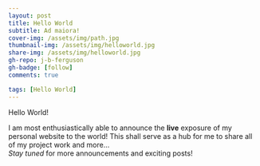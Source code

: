 ```yaml
---
layout: post
title: Hello World
subtitle: Ad maiora!
cover-img: /assets/img/path.jpg
thumbnail-img: /assets/img/helloworld.jpg
share-img: /assets/img/helloworld.jpg
gh-repo: j-b-ferguson
gh-badge: [follow]
comments: true

tags: [Hello World]
---
```


Hello World!

I am most enthusiastically able to announce the **live** exposure of my personal website to the world! This shall serve as a hub for me to share all of my project work and more...
<br>
*Stay tuned* for more announcements and exciting posts!

